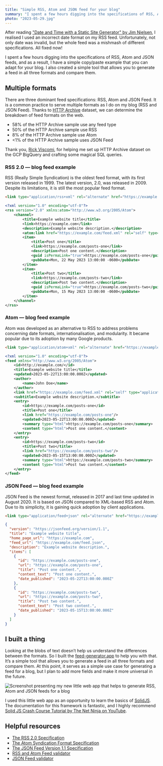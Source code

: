 ```yaml
---
title: "Simple RSS, Atom and JSON feed for your blog"
summary: "I spent a few hours digging into the specifications of RSS, Atom and JSON feeds, and as a result, I have a simple copy/paste example that you can adapt for your blog. I also created a simple tool that allows you to generate a feed in all three formats and compare them."
photo: "2023-05-29.jpg"
---
```


After reading ["Date and Time with a Static Site Generator" by Jim Nielsen](https://blog.jim-nielsen.com/2023/date-and-time-in-ssg/), I realised I used an incorrect date format on my RSS feed. Unfortunately, not only date was invalid, but the whole feed was a mishmash of different specifications. All fixed now!

I spent a few hours digging into the specifications of RSS, Atom and JSON feeds, and as a result, I have a simple copy/paste example that you can adapt for your blog. I also created a simple tool that allows you to generate a feed in all three formats and compare them.

## Multiple formats

There are three dominant feed specifications: RSS, Atom and JSON Feed. It is a common practice to serve multiple formats as I do on my blog (RSS and JSON Feed). Thanks to [HTTP Archive](https://httparchive.org) dataset, we can determine the breakdown of feed formats on the web.

- 58% of the HTTP Archive sample use any feed type
- 50% of the HTTP Archive sample use RSS
- 8% of the HTTP Archive sample use Atom
- <1% of the HTTP Archive sample uses JSON Feed

Thank you, [Rick Viscomi](https://rviscomi.dev), for helping me set up HTTP Archive dataset on the GCP BigQuery and crafting some magical SQL queries.

### RSS 2.0 — blog feed example

RSS (Really Simple Syndication) is the oldest feed format, with its first version released in 1999. The latest version, 2.0, was released in 2009. Despite its limitations, it is still the most popular feed format.

```html
<link type="application/rss+xml" rel="alternate" href="https://example.com/rss.xml" title="Example - RSS Feed" />
```

```xml
<?xml version="1.0" encoding="utf-8"?>
<rss version="2.0" xmlns:atom="http://www.w3.org/2005/Atom">
    <channel>
        <title>Example website title</title>
        <link>https://example.com</link>
        <description>Example website description.</description>
        <atom:link href="https://example.com/feed.xml" rel="self" type="application/rss+xml" />
        <item>
            <title>Post one</title>
            <link>https://example.com/posts-one</link>
            <description>Post one content.</description>
            <guid isPermaLink="true">https://example.com/posts-one</guid>
            <pubDate>Mon, 22 May 2023 13:00:00 -0600</pubDate>
        </item>
        <item>
            <title>Post two</title>
            <link>https://example.com/posts-two</link>
            <description>Post two content.</description>
            <guid isPermaLink="true">https://example.com/posts-two</guid>
            <pubDate>Mon, 15 May 2023 13:00:00 -0600</pubDate>
        </item>
    </channel>
</rss>
```

### Atom — blog feed example

Atom was developed as an alternative to RSS to address problems concerning date formats, internationalisation, and modularity. It became popular due to its adoption by many Google products.

```html
<link type="application/atom+xml" rel="alternate" href="https://example.com/atom.xml" title="Example - Atom Feed" />
```

```xml
<?xml version="1.0" encoding="utf-8"?>
<feed xmlns="http://www.w3.org/2005/Atom">
    <id>http://example.com/</id>
    <title>Example website title</title>
    <updated>2023-05-22T13:00:00.000Z</updated>
    <author>
        <name>John Doe</name>
    </author>
    <link href="https://example.com/feed.xml" rel="self" type="application/rss+xml" />
    <subtitle>Example website description.</subtitle>
    <entry>
        <id>https://example.com/posts-one</id>
        <title>Post one</title>
        <link href="https://example.com/posts-one"/>
        <updated>2023-05-22T13:00:00.000Z</updated>
        <summary type="html">https://example.com/posts-one</summary>
        <content type="html">Post one content.</content>
    </entry>
    <entry>
        <id>https://example.com/posts-two</id>
        <title>Post two</title>
        <link href="https://example.com/posts-two"/>
        <updated>2023-05-15T13:00:00.000Z</updated>
        <summary type="html">https://example.com/posts-two</summary>
        <content type="html">Post two content.</content>
    </entry>
</feed>
```

### JSON Feed — blog feed example

JSON Feed is the newest format, released in 2017 and last time updated in August 2020. It is based on JSON compared to XML-based RSS and Atom. Due to its simplicity, it is gaining quick adoption by client applications.

```html
<link type="application/feed+json" rel="alternate" href="https://example.com/feed.xml" title="Example - JSON Feed" />
```

```json
{
  "version": "https://jsonfeed.org/version/1.1",
  "title": "Example website title",
  "home_page_url": "https://example.com",
  "feed_url": "https://example.com/feed.json",
  "description": "Example website description.",
  "items": [
    {
      "id": "https://example.com/posts-one",
      "url": "https://example.com/posts-one",
      "title": "Post one content.",
      "content_text": "Post one content.",
      "date_published": "2023-05-22T13:00:00.000Z"
    },
    {
      "id": "https://example.com/posts-two",
      "url": "https://example.com/posts-two",
      "title": "Post two content.",
      "content_text": "Post two content.",
      "date_published": "2023-05-15T13:00:00.000Z"
    }
  ]
}
```

## I built a thing

Looking at the blobs of text doesn’t help us understand the differences between the formats. So I built the [feed-generator.app](https://feed-generator.app) to help you with that. It’s a simple tool that allows you to generate a feed in all three formats and compare them. At this point, it serves as a simple use case for generating a feed for a blog, but I plan to add more fields and make it more universal in the future.

![Screenshot presenting my new little web app that helps to generate RSS, Atom and JSON feeds for a blog](/photos/2023-05-29-1.png)

I used this little web app as an opportunity to learn the basics of [SolidJS](https://www.solidjs.com). The documentation for this framework is fantastic, and I highly recommend [Solid JS Crash Course Tutorial by The Net Ninja on YouTube](https://www.youtube.com/playlist?list=PL4cUxeGkcC9gU_GvFygZFu0aBysPilkbB).

## Helpful resources

- [The RSS 2.0 Specification](https://www.rssboard.org/rss-specification)
- [The Atom Syndication Format Specification](https://validator.w3.org/feed/docs/atom.html)
- [The JSON Feed Version 1.1 Specification](https://www.jsonfeed.org/version/1.1/)
- [RSS and Atom Feed validator](https://validator.w3.org/feed/)
- [JSON Feed validator](https://validator.jsonfeed.org)

